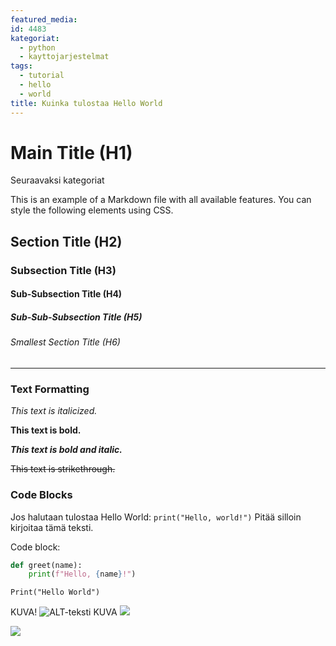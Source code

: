 ```yaml
---
featured_media: 
id: 4483
kategoriat:
  - python
  - kayttojarjestelmat
tags:
  - tutorial
  - hello
  - world
title: Kuinka tulostaa Hello World
---
```


# Main Title (H1)

Seuraavaksi kategoriat

This is an example of a Markdown file with all available features. You can style the following elements using CSS.

## Section Title (H2)

### Subsection Title (H3)

#### Sub-Subsection Title (H4)

##### Sub-Sub-Subsection Title (H5)

###### Smallest Section Title (H6)

---

### Text Formatting

*This text is italicized.*

**This text is bold.**

***This text is bold and italic.***

~~This text is strikethrough.~~

### Code Blocks

Jos halutaan tulostaa Hello World: `print("Hello, world!")` Pitää silloin kirjoitaa tämä teksti.

Code block:

```python
def greet(name):
    print(f"Hello, {name}!")

```

```
Print("Hello World")
```

KUVA!
![ALT-teksti](https://datahavu.fi/wp-content/uploads/2025/03/Pasted-image-20250314104414.png)
KUVA
![](https://datahavu.fi/wp-content/uploads/2025/03/Pasted-image-20250318151129.png)

![](https://datahavu.fi/wp-content/uploads/2025/03/Pasted-image-20250318151728.png)